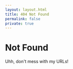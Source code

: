 ```yaml
---
layout: layout.html
title: 404 Not Found
permalink: false
private: true
---
```


# Not Found

Uhh, don't mess with my URLs!

